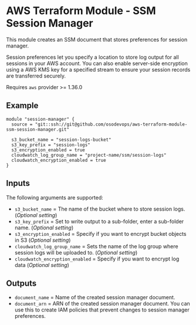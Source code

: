 # AWS Terraform Module - SSM Session Manager

This module creates an SSM document that stores preferences for session manager.

Session preferences let you specify a location to store log output for all sessions in your AWS account. 
You can also enable server-side encryption using a AWS KMS key for a specified stream to ensure your session
records are transferred securely.

Requires `aws` provider >= 1.36.0

## Example 

```hcl
module "session-manager" {
  source = "git::ssh://git@github.com/osodevops/aws-terraform-module-ssm-session-manager.git"
  
  s3_bucket_name = "session-logs-bucket"
  s3_key_prefix = "session-logs"
  s3_encryption_enabled = true
  cloudwatch_log_group_name = "project-name/ssm/session-logs"
  cloudwatch_encryption_enabled = true
}
```

## Inputs 

The following arguments are supported:

* `s3_bucket_name` = The name of the bucket where to store session logs. (*Optional setting*)
* `s3_key_prefix` = Set to write output to a sub-folder, enter a sub-folder name. (*Optional setting*)
* `s3_encryption_enabled` = Specify if you want to encrypt bucket objects in S3 (*Optional setting*)
* `cloudwatch_log_group_name` = Sets the name of the log group where session logs will be uploaded to. (*Optional setting*)
* `cloudwatch_encryption_enabled` = Specify if you want to encrypt log data (*Optional setting*)

## Outputs

* `document_name` = Name of the created session manager document.
* `document_arn` = ARN of the created session manager document. You can use this to create IAM policies that prevent changes to session manager preferences. 